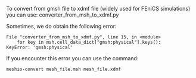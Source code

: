 To convert from gmsh file to xdmf file (widely used for FEniCS simulations) you can use: converter_from_msh_to_xdmf.py

Sometimes, we do obtain the following error:
```
File "converter_from_msh_to_xdmf.py", line 15, in <module>
    for key in msh.cell_data_dict["gmsh:physical"].keys():
KeyError: 'gmsh:physical'
```

If you encounter this error you can use the command:
```
meshio-convert mesh_file.msh mesh_file.xdmf
```
